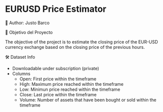 # EURUSD Price Estimator

📌 Author:  Justo Barco 

🎯 Objetivo del Proyecto

The objective of the project is to estimate the closing price of the EUR-USD currency exchange based on the closing price of the previous hours.

🛠 Dataset Info

- Downloadable under subscription (private)
- Columns
    - Open: First price within the timeframe
    - High: Maximum price reached within the timeframe
    - Low: Minimun price reached within the timeframe
    - Close: Last price within the timeframe
    - Volume: Number of assets that have been bought or sold within the timeframe